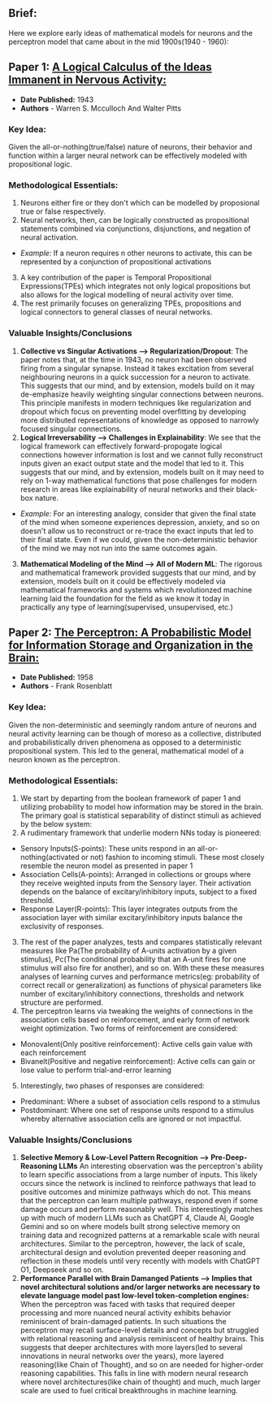 ## Brief:
Here we explore early ideas of mathematical models for neurons and the perceptron model that came about in the mid 1900s(1940 - 1960):

## Paper 1: [A Logical Calculus of the Ideas Immanent in Nervous Activity:](https://home.csulb.edu/~cwallis/382/readings/482/mccolloch.logical.calculus.ideas.1943.pdf)
- **Date Published:** 1943
- **Authors** - Warren S. Mcculloch And Walter Pitts

### Key Idea:
Given the all-or-nothing(true/false) nature of neurons, their behavior and function within a larger neural network can be effectively modeled with propositional logic.

### Methodological Essentials:
1) Neurons either fire or they don't which can be modelled by proposional true or false respectively.
2) Neural networks, then, can be logically constructed as propositional statements combined via conjunctions, disjunctions, and negation of neural activation.
  - _Example:_ If a neuron requires n other neurons to activate, this can be represented by a conjunction of propositional activations
3) A key contribution of the paper is Temporal Propositional Expressions(TPEs) which integrates not only logical propositions but also allows for the logical modelling of neural activity over time.
4) The rest primarily focuses on generalizing TPEs, propositions and logical connectors to general classes of neural networks.

### Valuable Insights/Conclusions
1) **Collective vs Singular Activations --> Regularization/Dropout**: The paper notes that, at the time in 1943, no neuron had been observed firing from a singular synapse. Instead it takes excitation from several neighbouring neurons in a quick succession for a neuron to activate. This suggests that our mind, and by extension, models build on it may de-emphasize heavily weighting singular connections between neurons. This principle manifests in modern techniques like regularization and dropout which focus on preventing model overfitting by developing more distributed representations of knowledge as opposed to narrowly focused singular connections.
2) **Logical Irreversability --> Challenges in Explainability**: We see that the logical framework can effectively forward-propogate logical connections however information is lost and we cannot fully reconstruct inputs given an exact output state and the model that led to it. This suggests that our mind, and by extension, models built on it may need to rely on 1-way mathematical functions that pose challenges for modern research in areas like explainability of neural networks and their black-box nature.
  - _Example:_ For an interesting analogy, consider that given the final state of the mind when someone experiences depression, anxiety, and so on doesn't allow us to reconstruct or re-trace the exact inputs that led to their final state. Even if we could, given the non-deterministic behavior of the mind we may not run into the same outcomes again.
3) **Mathematical Modeling of the Mind --> All of Modern ML**: The rigorous and mathematical framework provided suggests that our mind, and by extension, models built on it could be effectively modeled via mathematical frameworks and systems which revolutionzed machine learning laid the foundation for the field as we know it today in practically any type of learning(supervised, unsupervised, etc.)

## Paper 2: [The Perceptron: A Probabilistic Model for Information Storage and Organization in the Brain:](https://www.ling.upenn.edu/courses/cogs501/Rosenblatt1958.pdf)
- **Date Published:** 1958
- **Authors** - Frank Rosenblatt

### Key Idea:
Given the non-deterministic and seemingly random anture of neurons and neural activity learning can be though of moreso as a collective, distributed and probabilistically driven phenomena as opposed to a deterministic propositional system. This led to the general, mathematical model of a neuron known as the perceptron.

### Methodological Essentials:
1) We start by departing from the boolean framework of paper 1 and utilizing probability to model how information may be stored in the brain. The primary goal is statistical separability of distinct stimuli as achieved by the below system:
2) A rudimentary framework that underlie modern NNs today is pioneered:
  - Sensory Inputs(S-points): These units respond in an all-or-nothing(activated or not) fashion to incoming stimuli. These most closely resemble the neuron model as presented in paper 1
  - Association Cells(A-points): Arranged in collections or groups where they receive weighted inputs from the Sensory layer. Their activation depends on the balance of excitary/inhibitory inputs, subject to a fixed threshold.
  - Response Layer(R-points): This layer integrates outputs from the association layer with similar excitary/inhibitory inputs balance the exclusivity of responses.
3) The rest of the paper analyzes, tests and compares statistically relevant measures like Pa(The probability of A-units activation by a given stimulus), Pc(The conditional probability that an A-unit fires for one stimulus will also fire for another), and so on. With these these measures analyses of learning curves and performance metrics(eg: probability of correct recall or generalization) as functions of physical parameters like number of excitary/inhibitory connections, thresholds and network structure are performed.
4) The perceptron learns via tweaking the weights of connections in the association cells based on reinforcement, and early form of network weight optimization. Two forms of reinforcement are considered:
  - Monovalent(Only positive reinforcement): Active cells gain value with each reinforcement
  - Bivanelt(Positive and negative reinforcement): Active cells can gain or lose value to perform trial-and-error learning
5) Interestingly, two phases of responses are considered:
  - Predominant: Where a subset of association cells respond to a stimulus
  - Postdominant: Where one set of response units respond to a stimulus whereby alternative association cells are ignored or not impactful.

### Valuable Insights/Conclusions
1) **Selective Memory & Low-Level Pattern Recognition --> Pre-Deep-Reasoning LLMs** An interesting observation was the perceptron's ability to learn specific associations from a large number of inputs. This likely occurs since the network is inclined to reinforce pathways that lead to positive outcomes and minimize pathways which do not. This means that the perceptron can learn multiple pathways, respond even if some damage occurs and perform reasonably well. This interestingly matches up with much of modern LLMs such as ChatGPT 4, Claude AI, Google Gemini and so on where models built strong selective memory on training data and recognized patterns at a remarkable scale with neural architectures. Similar to the perceptron, however, the lack of scale, architectural design and evolution prevented deeper reasoning and reflection in these models until very recently with models with ChatGPT O1, Deepseek and so on.
2) **Performance Parallel with Brain Damanged Patients --> Implies that novel architectural solutions and/or larger networks are necessary to elevate language model past low-level token-completion engines:** When the perceptron was faced with tasks that required deeper processing and more nuanced neural activity exhibits behavior reminiscent of brain-damaged patients. In such situations the perceptron may recall surface-level details and concepts but struggled with relational reasoning and analysis reminiscent of healthy brains. This suggests that deeper architectures with more layers(led to several innovations in neural networks over the years), more layered reasoning(like Chain of Thought), and so on are needed for higher-order reasoning capabilities. This falls in line with modern neural research where novel architectures(like chain of thought) and much, much larger scale are used to fuel critical breakthroughs in machine learning.
